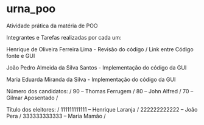 # urna_poo
Atividade prática da matéria de POO

Integrantes e Tarefas realizadas por cada um:

Henrique de Oliveira Ferreira Lima - Revisão do código / Link entre Código fonte e GUI 

João Pedro Almeida da Silva Santos - Implementação do código da GUI

Maria Eduarda Miranda da Silva - Implementação do código da GUI

Número dos candidatos:
/ 90 – Thomas Ferrugem
/ 80 – John Alfred
/ 70 – Gilmar Aposentado /

Título dos eleitores:
/ 111111111111 – Henrique Laranja
/ 222222222222 – João Pera
/ 333333333333 – Maria Mamão /
